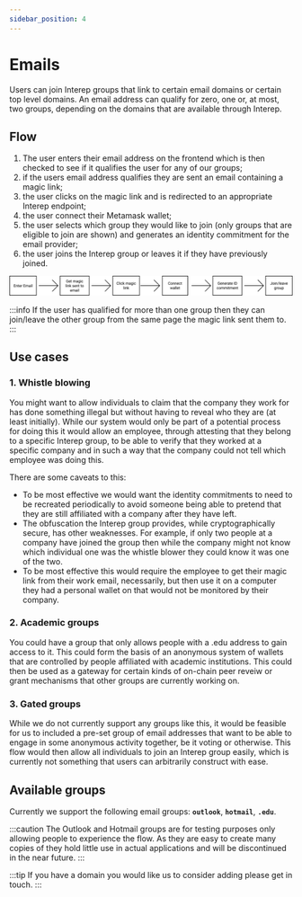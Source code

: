 ```yaml
---
sidebar_position: 4
---
```


# Emails

Users can join Interep groups that link to certain email domains or certain top level domains. An email address can qualify for zero, one or, at most, two groups, depending on the domains that are available through Interep.

## Flow

1. The user enters their email address on the frontend which is then checked to see if it qualifies the user for any of our groups;
2. if the users email address qualifies they are sent an email containing a magic link;
3. the user clicks on the magic link and is redirected to an appropriate Interep endpoint;
4. the user connect their Metamask wallet;
5. the user selects which group they would like to join (only groups that are eligible to join are shown) and generates an identity commitment for the email provider;
6. the user joins the Interep group or leaves it if they have previously joined.

![Email flow](/img/email_flow.svg)

:::info
If the user has qualified for more than one group then they can join/leave the other group from the same page the magic link sent them to.
:::

## Use cases

### 1. Whistle blowing

You might want to allow individuals to claim that the company they work for has done something illegal but without having to reveal who they are (at least initially). While our system would only be part of a potential process for doing this it would allow an employee, through attesting that they belong to a specific Interep group, to be able to verify that they worked at a specific company and in such a way that the company could not tell which employee was doing this.

There are some caveats to this:

-   To be most effective we would want the identity commitments to need to be recreated periodically to avoid someone being able to pretend that they are still affiliated with a company after they have left.
-   The obfuscation the Interep group provides, while cryptographically secure, has other weaknesses. For example, if only two people at a company have joined the group then while the company might not know which individual one was the whistle blower they could know it was one of the two.
-   To be most effective this would require the employee to get their magic link from their work email, necessarily, but then use it on a computer they had a personal wallet on that would not be monitored by their company.

### 2. Academic groups

You could have a group that only allows people with a .edu address to gain access to it. This could form the basis of an anonymous system of wallets that are controlled by people affiliated with academic institutions. This could then be used as a gateway for certain kinds of on-chain peer reveiw or grant mechanisms that other groups are currently working on.

### 3. Gated groups

While we do not currently support any groups like this, it would be feasible for us to included a pre-set group of email addresses that want to be able to engage in some anonymous activity together, be it voting or otherwise. This flow would then allow all individuals to join an Interep group easily, which is currently not something that users can arbitrarily construct with ease.

## Available groups

Currently we support the following email groups: **`outlook`**, **`hotmail`**, **`.edu`**.

:::caution
The Outlook and Hotmail groups are for testing purposes only allowing people to experience the flow. As they are easy to create many copies of they hold little use in actual applications and will be discontinued in the near future.
:::

:::tip
If you have a domain you would like us to consider adding please get in touch.
:::
